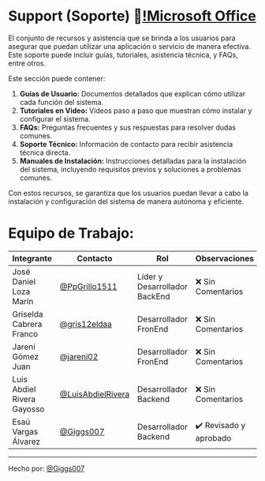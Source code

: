 #  Support (Soporte) 📂[!Microsoft Office](https://img.shields.io/badge/Microsoft_Office-D83B01?style=for-the-badge&logo=microsoft-office&logoColor=white)

El conjunto de recursos y asistencia que se brinda a los usuarios para asegurar que puedan utilizar una aplicación o servicio de manera efectiva. Este soporte puede incluir guías, tutoriales, asistencia técnica, y FAQs, entre otros.

Este sección puede contener:

1. **Guías de Usuario:** Documentos detallados que explican cómo utilizar cada función del sistema.
2. **Tutoriales en Video:** Videos paso a paso que muestran cómo instalar y configurar el sistema.
3. **FAQs:** Preguntas frecuentes y sus respuestas para resolver dudas comunes.
4. **Soporte Técnico:** Información de contacto para recibir asistencia técnica directa.
5. **Manuales de Instalación:** Instrucciones detalladas para la instalación del sistema, incluyendo requisitos previos y soluciones a problemas comunes.

Con estos recursos, se garantiza que los usuarios puedan llevar a cabo la instalación y configuración del sistema de manera autónoma y eficiente.

# Equipo de Trabajo:

|Integrante|Contacto|Rol|Observaciones|
|------------|--------|---|---|
|José Daniel Loza Marín |[@PpGrillo1511](https://github.com/PpGrillo1511)|Líder y Desarrollador BackEnd|❌ Sin Comentarios|
|Griselda Cabrera Franco |[@gris12eldaa](https://github.com/gris12eldaa)|Desarrollador FronEnd|❌ Sin Comentarios|
|Jareni Gómez Juan |[@jareni02](https://github.com/jareni02)|Desarrollador FronEnd|❌ Sin Comentarios|
|Luis Abdiel Rivera Gayosso |[@LuisAbdielRivera](https://github.com/LuisAbdielRivera)|Desarrollador Backend|❌ Sin Comentarios|
|Esaú Vargas Álvarez |[@Giggs007](https://github.com/Giggs007)|Desarrollador Backend|✔️  Revisado y aprobado|

---
Hecho por: [@Giggs007](https://github.com/Giggs007) 
